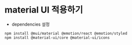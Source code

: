 # material UI 적용하기

- dependencies 설정

```
npm install @mui/material @emotion/react @emotion/styled
npm install @material-ui/core @material-ui/icons

```

